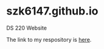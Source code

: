 # szk6147.github.io
DS 220 Website

The link to my respository is [here](https://github.com/szk6147/szk6147.github.io/tree/main).
